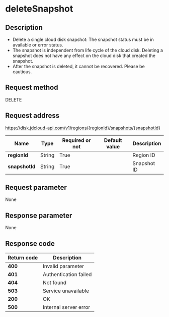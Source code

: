 # deleteSnapshot


## Description
-   Delete a single cloud disk snapshot: The snapshot status must be in available or error status.
-   The snapshot is independent from life cycle of the cloud disk. Deleting a snapshot does not have any effect on the cloud disk that created the snapshot.
-   After the snapshot is deleted, it cannot be recovered. Please be cautious.


## Request method
DELETE

## Request address
https://disk.jdcloud-api.com/v1/regions/{regionId}/snapshots/{snapshotId}

|Name|Type|Required or not|Default value|Description|
|---|---|---|---|---|
|**regionId**|String|True| |Region ID|
|**snapshotId**|String|True| |Snapshot ID|

## Request parameter
None


## Response parameter
None



## Response code
|Return code|Description|
|---|---|
|**400**|Invalid parameter|
|**401**|Authentication failed|
|**404**|Not found|
|**503**|Service unavailable|
|**200**|OK|
|**500**|Internal server error|
